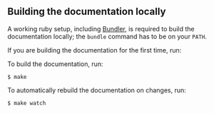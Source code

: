 ## Building the documentation locally

A working ruby setup, including [Bundler](https://bundler.io/), is required
to build the documentation locally; the `bundle` command has to be on your
`PATH`.

If you are building the documentation for the first time, run:

To build the documentation, run:

```console
$ make
```

To automatically rebuild the documentation on changes, run:

```console
$ make watch
```
